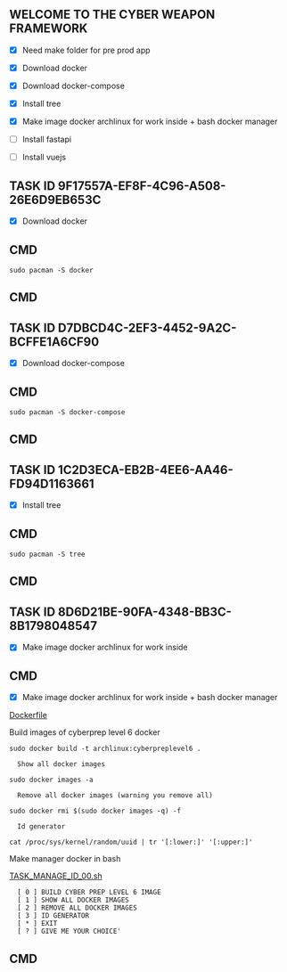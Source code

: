 ## WELCOME TO THE CYBER WEAPON FRAMEWORK


  - [X] Need make folder for pre prod app 
  - [X] Download docker 
  - [X] Download docker-compose
  - [X] Install tree
  - [X] Make image docker archlinux for work inside + bash docker manager 
  - [ ] Install fastapi
  - [ ] Install vuejs


## TASK ID 9F17557A-EF8F-4C96-A508-26E6D9EB653C

  - [X] Download docker 
  
## CMD

    sudo pacman -S docker

## CMD

## TASK ID D7DBCD4C-2EF3-4452-9A2C-BCFFE1A6CF90

  - [X] Download docker-compose
  
## CMD

    sudo pacman -S docker-compose

## CMD

## TASK ID 1C2D3ECA-EB2B-4EE6-AA46-FD94D1163661 

  - [X] Install tree

## CMD
    sudo pacman -S tree
## CMD

## TASK ID 8D6D21BE-90FA-4348-BB3C-8B1798048547

  - [X] Make image docker archlinux for work inside

## CMD

  - [X] Make image docker archlinux for work inside + bash docker manager 

[Dockerfile](https://github.com/111Cyber0cculte888/cyberprepLevel6/blob/main/preprod/Dockerfile)
      
Build images of cyberprep level 6 docker

```
sudo docker build -t archlinux:cyberpreplevel6 .
```

      Show all docker images

```
sudo docker images -a
```

      Remove all docker images (warning you remove all)

```
sudo docker rmi $(sudo docker images -q) -f
```

      Id generator

```
cat /proc/sys/kernel/random/uuid | tr '[:lower:]' '[:upper:]'
```
 
Make manager docker in bash 

[TASK_MANAGE_ID_00.sh](https://github.com/111Cyber0cculte888/cyberprepLevel6/blob/main/preprod/TASK_MANAGE_ID_00.sh)

      [ 0 ] BUILD CYBER PREP LEVEL 6 IMAGE
      [ 1 ] SHOW ALL DOCKER IMAGES
      [ 2 ] REMOVE ALL DOCKER IMAGES
      [ 3 ] ID GENERATOR
      [ * ] EXIT
      [ ? ] GIVE ME YOUR CHOICE'
    
## CMD
